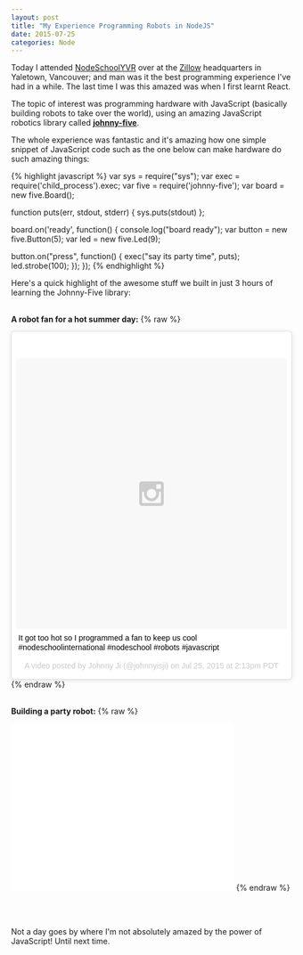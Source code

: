 ```yaml
---
layout: post
title: "My Experience Programming Robots in NodeJS"
date: 2015-07-25
categories: Node
---
```


Today I attended [NodeSchoolYVR][nodeschool] over at the [Zillow][zillow] headquarters in Yaletown, Vancouver; and man was it the best programming experience I've had in a while. The last time I was this amazed was when I first learnt React.

The topic of interest was programming hardware with JavaScript (basically building robots to take over the world), using an amazing JavaScript robotics library called <strong>[johnny-five][johnnyfive]</strong>.

The whole experience was fantastic and it's amazing how one simple snippet of JavaScript code such as the one below can make hardware do such amazing things:

{% highlight javascript %}
var sys = require("sys");
var exec = require('child_process').exec;
var five = require('johnny-five');
var board = new five.Board();

function puts(err, stdout, stderr) { sys.puts(stdout) };

board.on('ready', function() {
  console.log("board ready");
  var button = new five.Button(5);
  var led = new five.Led(9);

  button.on("press", function() {
    exec("say its party time", puts);
    led.strobe(100);
  });
});
{% endhighlight %}
<br>
 
Here's a quick highlight of the awesome stuff we built in just 3 hours of learning the Johnny-Five library:
<br><br>

<strong>A robot fan for a hot summer day:</strong>
{% raw %}
  <blockquote class="instagram-media" data-instgrm-captioned data-instgrm-version="4" style=" background:#FFF; border:0; border-radius:3px; box-shadow:0 0 1px 0 rgba(0,0,0,0.5),0 1px 10px 0 rgba(0,0,0,0.15); margin: 1px; max-width:658px; padding:0; width:99.375%; width:-webkit-calc(100% - 2px); width:calc(100% - 2px);"><div style="padding:8px;"> <div style=" background:#F8F8F8; line-height:0; margin-top:40px; padding:50% 0; text-align:center; width:100%;"> <div style=" background:url(data:image/png;base64,iVBORw0KGgoAAAANSUhEUgAAACwAAAAsCAMAAAApWqozAAAAGFBMVEUiIiI9PT0eHh4gIB4hIBkcHBwcHBwcHBydr+JQAAAACHRSTlMABA4YHyQsM5jtaMwAAADfSURBVDjL7ZVBEgMhCAQBAf//42xcNbpAqakcM0ftUmFAAIBE81IqBJdS3lS6zs3bIpB9WED3YYXFPmHRfT8sgyrCP1x8uEUxLMzNWElFOYCV6mHWWwMzdPEKHlhLw7NWJqkHc4uIZphavDzA2JPzUDsBZziNae2S6owH8xPmX8G7zzgKEOPUoYHvGz1TBCxMkd3kwNVbU0gKHkx+iZILf77IofhrY1nYFnB/lQPb79drWOyJVa/DAvg9B/rLB4cC+Nqgdz/TvBbBnr6GBReqn/nRmDgaQEej7WhonozjF+Y2I/fZou/qAAAAAElFTkSuQmCC); display:block; height:44px; margin:0 auto -44px; position:relative; top:-22px; width:44px;"></div></div> <p style=" margin:8px 0 0 0; padding:0 4px;"> <a href="https://instagram.com/p/5kuQ0KhZTF/" style=" color:#000; font-family:Arial,sans-serif; font-size:14px; font-style:normal; font-weight:normal; line-height:17px; text-decoration:none; word-wrap:break-word;" target="_top">It got too hot so I programmed a fan to keep us cool #nodeschoolinternational #nodeschool #robots #javascript</a></p> <p style=" color:#c9c8cd; font-family:Arial,sans-serif; font-size:14px; line-height:17px; margin-bottom:0; margin-top:8px; overflow:hidden; padding:8px 0 7px; text-align:center; text-overflow:ellipsis; white-space:nowrap;">A video posted by Johnny Ji (@johnnyisji) on <time style=" font-family:Arial,sans-serif; font-size:14px; line-height:17px;" datetime="2015-07-25T21:13:24+00:00">Jul 25, 2015 at 2:13pm PDT</time></p></div></blockquote>
  <script async defer src="//platform.instagram.com/en_US/embeds.js"></script>
{% endraw %}
<br><br>

<strong>Building a party robot:</strong>
{% raw %}
  <iframe 
    width="400px"
    height="300px"
    frameborder="0"
    src="data:image/png;base64,iVBORw0KGgoAAAANSUhEUgAAACwAAAAsCAMAAAApWqozAAAAGFBMVEUiIiI9PT0eHh4gIB4hIBkcHBwcHBwcHBydr+JQAAAACHRSTlMABA4YHyQsM5jtaMwAAADfSURBVDjL7ZVBEgMhCAQBAf//42xcNbpAqakcM0ftUmFAAIBE81IqBJdS3lS6zs3bIpB9WED3YYXFPmHRfT8sgyrCP1x8uEUxLMzNWElFOYCV6mHWWwMzdPEKHlhLw7NWJqkHc4uIZphavDzA2JPzUDsBZziNae2S6owH8xPmX8G7zzgKEOPUoYHvGz1TBCxMkd3kwNVbU0gKHkx+iZILf77IofhrY1nYFnB/lQPb79drWOyJVa/DAvg9B/rLB4cC+Nqgdz/TvBbBnr6GBReqn/nRmDgaQEej7WhonozjF+Y2I/fZou/qAAAAAElFTkSuQmCCg" 
    allowfullscreen></iframe>
{% endraw %}

<br><br>

Not a day goes by where I'm not absolutely amazed by the power of JavaScript! Until next time.

[zillow]: http://www.zillow.com/
[nodeschool]: http://nodeschool.io/
[johnnyfive]: https://github.com/rwaldron/johnny-five